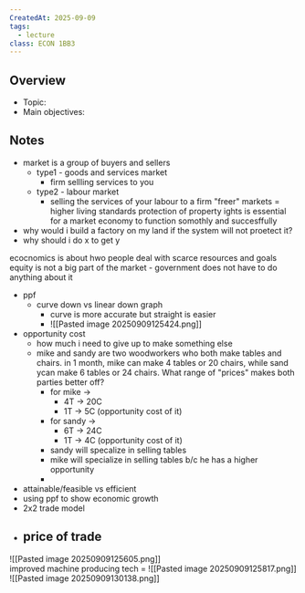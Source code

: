 ```yaml
---
CreatedAt: 2025-09-09
tags:
  - lecture
class: ECON 1BB3
---
```

## Overview
- Topic:
- Main objectives:

## Notes
- market is a group of buyers and sellers
	- type1 - goods and services market
		- firm sellling services to you
	- type2 - labour market
		- selling the services of your labour to a firm
"freer" markets = higher living standards
protection of property ights is essential for a market economy to function somothly and succesffully 
- why would i build a factory on my land if the system will not proetect it?
- why should i do x to get y

ecocnomics  is about hwo people deal with scarce resources and goals
equity is not a big part of the market - government does not have to do anything about it

- ppf
	- curve down vs linear down graph
		- curve is more accurate but straight is easier
		- ![[Pasted image 20250909125424.png]]
- opportunity cost
	- how much i need to give up to make something else
	- mike and sandy are two woodworkers who both make tables and chairs. in 1 month, mike can make 4 tables or 20 chairs, while sand ycan make 6 tables or 24 chairs. What range of "prices" makes both parties better off?
		- for mike -> 
			- 4T -> 20C
			- 1T -> 5C (opportunity cost of it)
		- for sandy ->
			- 6T -> 24C
			- 1T -> 4C (opportunity cost of it)
		- sandy will specalize in selling tables
		- mike will specialize in selling tables b/c he has a higher opportunity
		- 
- attainable/feasible vs efficient
- using ppf to show economic growth
- 2x2 trade model
- price of trade
	- 
![[Pasted image 20250909125605.png]]	  
improved machine producing tech = 
![[Pasted image 20250909125817.png]]
![[Pasted image 20250909130138.png]]

